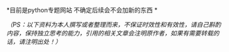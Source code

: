 *目前是python专题网站 不确定后续会不会加新的东西
*

*（PS：以下资料为本人撰写或者整理而来，不保证时效性和有效性，请自己斟酌内容，保持独立思考的能力，引用的相关文章会注明原作者，如果有需要转载的话，请注明出处！）*
